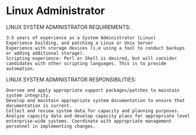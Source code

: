 # Linux Administrator 

LINUX SYSTEM ADMINISTRATOR REQUIREMENTS:

    3-5 years of experience as a System Administrator (Linux)
    Experience building, and patching a Linux or Unix Server
    Experience with storage devices (i.e using a tool to conduct backups or adding additional storage).
    Scripting experience: Perl or Shell is desired, but will consider candidates with other scripting languages. This is to provide automation. 

LINUX SYSTEM ADMINISTRATOR RESPONSIBILITIES:

    Oversee and apply appropriate support packages/patches to maintain system integrity.
    Develop and maintain appropriate system documentation to ensure that documentation is current.
    Collect and review system data for capacity and planning purposes. Analyze capacity data and develop capacity plans for appropriate level enterprise-wide systems. Coordinate with appropriate management personnel in implementing changes.